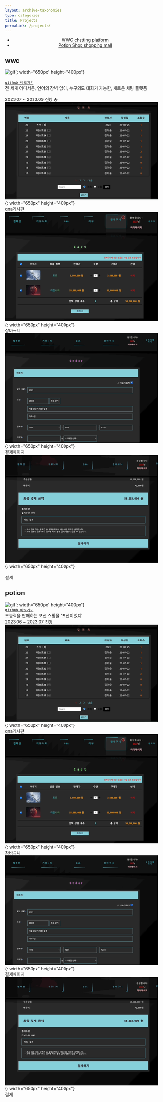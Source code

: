 ```yaml
---
layout: archive-taxonomies
type: categories
title: Projects
permalink: /projects/
---  
```

<style>
.center-text {
  text-align: center;
}
</style>

<div class="taxonomies-wrapper">
  <ul class="taxonomies">
    <li><a class="taxonomy" href="#wwc">
      <div class="center-text">WWC</span>
      <span class="taxonomy-count">chatting platform</span>
    </a></li>
    <li><a class="taxonomy" href="#potion">
      <div class="center-text">Potion Shop</span>
      <span class="taxonomy-count">shopping mall</span>
    </a></li>
  </ul>
</div>
  <h2 id="wwc">wwc</h2>

![gif](potion.gif){: width="650px" height="400px"}<br/>  
[`github 바로가기`](https://github.com/bonugg/WorldChatProject)<br/> 
전 세계 어디서든, 언어의 장벽 없이, 누구와도 대화가 가능한, 새로운 채팅 플랫폼<br/>  
2023.07 ~ 2023.09 진행 중<br/> 
![gif](qna.gif){: width="650px" height="400px"}<br/> 
qna게시판<br/>
![gif](cart.gif){: width="650px" height="400px"}<br/>
장바구니<br/>
![gif](pay.gif){: width="650px" height="400px"}<br/>
결제페이지<br/>
![gif](payment.gif){: width="650px" height="400px"}<br/>  
결제<br/> 

<h2 id="potion">potion</h2>

![gif](potion.gif){: width="650px" height="400px"}  
[`github 바로가기`](https://github.com/three-team1/main/tree/main)   
초능력을 판매하는 포션 쇼핑몰 '포션이었다'   
2023.06 ~ 2023.07 진행   
![gif](qna.gif){: width="650px" height="400px"}   
qna게시판   
![gif](cart.gif){: width="650px" height="400px"}<br/>
장바구니<br/>
![gif](pay.gif){: width="650px" height="400px"}<br/>
결제페이지<br/>
![gif](payment.gif){: width="650px" height="400px"}    
결제    
  